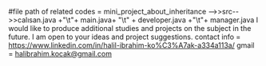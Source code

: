 #file path of related codes = mini_project_about_inheritance -->>src-->>calısan.java +"\t"+ main.java+ "\t" + developer.java +"\t"+  manager.java
I would like to produce additional studies and projects on the subject in the future. I am open to your ideas and project suggestions.
contact info = https://www.linkedin.com/in/halil-ibrahim-ko%C3%A7ak-a334a113a/
gmail = halibrahim.kocak@gmail.com

                                                                        
